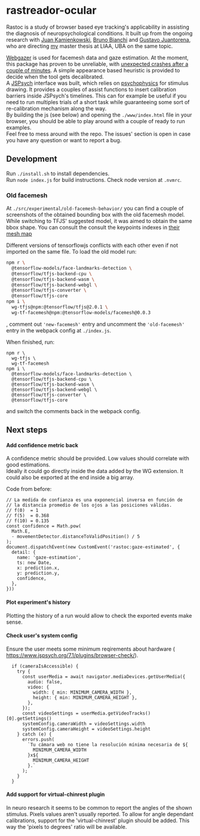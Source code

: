 # rastreador-ocular

Rastoc is a study of browser based eye tracking's applicability in assisting the
diagnosis of neuropsychological conditions.
It built up from the ongoing research with
[Juan Kamienkowski](https://liaa.dc.uba.ar/juan-kamienkowski/),
[Bruno Bianchi](https://liaa.dc.uba.ar/bruno-bianchi-en/) and
[Gustavo Juantorena](https://liaa.dc.uba.ar/gustavo-juantorena-en/), who are
directing [my](https://liaa.dc.uba.ar/francisco-figari-en/) master thesis at
LIAA, UBA on the same topic.

[Webgazer](https://webgazer.cs.brown.edu/) is used for facemesh data and gaze
estimation.
At the moment, this package has proven to be unreliable, with [unexpected
crashes after a couple of minutes](
https://github.com/jspsych/jsPsych/discussions/2490).
A simple appearance based heuristic is provided to decide when the tool gets
decalibrated.  
A [JSPsych](https://www.jspsych.org/7.1/) interface was built, which relies on
[psychophysics](https://jspsychophysics.hes.kyushu-u.ac.jp/) for stimulus
drawing.
It provides a couples of assist functions to insert calibration barriers inside
JSPsych's timelines.
This can for example be useful if you need to run multiples trials of a short
task while guaranteeing some sort of re-calibration mechanism along the way.  
By building the js (see below) and opening the `./www/index.html` file in your
browser, you should be able to play around with a couple of ready to run
examples.  
Feel free to mess around with the repo.
The issues' section is open in case you have any question or want to report a
bug.

## Development

Run `./install.sh` to install dependencies.  
Run `node index.js` for build instructions.
Check node version at `.nvmrc`.

### Old facemesh

At `./src/experimental/old-facemesh-behavior/` you can find a couple of
screenshots of the obtained bounding box with the old facemesh model.
While switching to TFJS' suggested model, it was aimed to obtain the same bbox
shape.
You can consult the consult the keypoints indexes in [their mesh map](
https://github.com/tensorflow/tfjs-models/blob/118d4727197d4a21e2d4691e134a7bc30d90deee/face-landmarks-detection/mesh_map.jpg
)

Different versions of tensorflowjs conflicts with each other even if not
imported on the same file.
To load the old model run:
```bash
npm r \
  @tensorflow-models/face-landmarks-detection \
  @tensorflow/tfjs-backend-cpu \
  @tensorflow/tfjs-backend-wasm \
  @tensorflow/tfjs-backend-webgl \
  @tensorflow/tfjs-converter \
  @tensorflow/tfjs-core
npm i \
  wg-tfjs@npm:@tensorflow/tfjs@2.0.1 \
  wg-tf-facemesh@npm:@tensorflow-models/facemesh@0.0.3
```
, comment out `'new-facemesh'` entry and uncomment the `'old-facemesh'` entry in
the webpack config at `./index.js`.

When finished, run:
```
npm r \
  wg-tfjs \
  wg-tf-facemesh
npm i \
  @tensorflow-models/face-landmarks-detection \
  @tensorflow/tfjs-backend-cpu \
  @tensorflow/tfjs-backend-wasm \
  @tensorflow/tfjs-backend-webgl \
  @tensorflow/tfjs-converter \
  @tensorflow/tfjs-core
```
and switch the comments back in the webpack config.

## Next steps

#### Add confidence metric back

A confidence metric should be provided.
Low values should correlate with good estimations.  
Ideally it could go directly inside the data added by the WG extension.
It could also be exported at the end inside a big array.

Code from before:
```
// La medida de confianza es una exponencial inversa en función de
// la distancia promedio de los ojos a las posiciones válidas.
// f(0)  = 1
// f(5)  = 0.368
// f(10) = 0.135
const confidence = Math.pow(
  Math.E,
  - movementDetector.distanceToValidPosition() / 5
);
document.dispatchEvent(new CustomEvent('rastoc:gaze-estimated', {
  detail: {
    name: 'gaze-estimation',
    ts: new Date,
    x: prediction.x,
    y: prediction.y,
    confidence,
  },
}))
```

#### Plot experiment's history

Plotting the history of a run would allow to check the exported events make
sense.

#### Check user's system config

Ensure the user meets some minimum reqirements about hardware (
https://www.jspsych.org/7.1/plugins/browser-check/).


```
  if (cameraIsAccessible) {
    try {
      const userMedia = await navigator.mediaDevices.getUserMedia({
        audio: false,
        video: {
          width: { min: MINIMUM_CAMERA_WIDTH },
          height: { min: MINIMUM_CAMERA_HEIGHT },
        },
      });
      const videoSettings = userMedia.getVideoTracks()[0].getSettings()
      systemConfig.cameraWidth = videoSettings.width
      systemConfig.cameraHeight = videoSettings.height
    } catch (e) {
      errors.push(
        `Tu cámara web no tiene la resolución mínima necesaria de ${
          MINIMUM_CAMERA_WIDTH
        }x${
          MINIMUM_CAMERA_HEIGHT
        }.`
      );
    }
  }
```

#### Add support for virtual-chinrest plugin

In neuro research it seems to be common to report the angles of the shown
stimulus.
Pixels values aren't usually reported.
To allow for angle dependant calibrations, support for the 'virtual-chinrest'
plugin should be added.
This way the 'pixels to degrees' ratio will be available.
